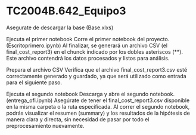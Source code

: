 # TC2004B.642_Equipo3

Asegurate de descargar la base (Base.xlxs)

Ejecuta el primer notebook 
Corre el primer notebook del proyecto. (Escritoprimero.ipynb)
Al finalizar, se generará un archivo CSV (el final_cost_report3) en el chunck indicado por los dobles asteriscos (**).
Este archivo contendrá los datos procesados y listos para análisis.

Prepara el archivo CSV
Verifica que el archivo final_cost_report3.csv esté correctamente generado y guardado, ya que será utilizado como entrada para el siguiente paso.

Ejecuta el segundo notebook 
Descarga y abre el segundo notebook. (entrega_ofi.ipynb)
Asegúrate de tener el final_cost_report3.csv disponible en la misma carpeta o la ruta especificada.
Al correr el segundo notebook, podrás visualizar el resumen (summary) y los resultados de la hipótesis de manera clara y directa, sin necesidad de pasar por todo el preprocesamiento nuevamente.
